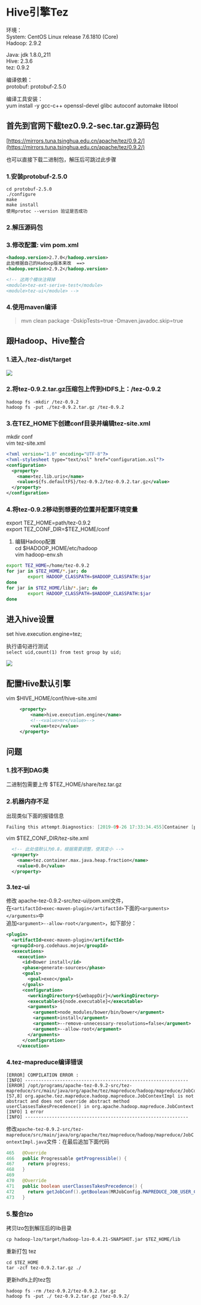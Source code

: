 # Hive引擎Tez

环境：  
System: CentOS Linux release 7.6.1810 (Core)  
Hadoop: 2.9.2  

Java: jdk 1.8.0_211  
Hive: 2.3.6  
tez: 0.9.2  

编译依赖：  
protobuf: protobuf-2.5.0  

编译工具安装：  
yum install -y gcc-c++ openssl-devel glibc autoconf automake libtool  

## 首先到官网下载tez0.9.2-sec.tar.gz源码包

[https://mirrors.tuna.tsinghua.edu.cn/apache/tez/0.9.2/](https://mirrors.tuna.tsinghua.edu.cn/apache/tez/0.9.2/)

也可以直接下载二进制包，解压后可跳过此步骤

### 1.安装protobuf-2.5.0

```
cd protobuf-2.5.0  
./configure  
make  
make install  
使用protoc --version 验证是否成功
```

### 2.解压源码包

### 3.修改配置: vim pom.xml

```xml
<hadoop.version>2.7.0</hadoop.version>
此处根据自己的Hadoop版本来改  ==>
<hadoop.version>2.9.2</hadoop.version>

<!-- 这两个模块注释掉
<module>tez-ext-serive-test</module>
<module>tez-ui</module> -->
```

### 4.使用maven编译

> mvn clean package -DskipTests=true -Dmaven.javadoc.skip=true

## 跟Hadoop、Hive整合

### 1.进入./tez-dist/target

![](../../.gitbook/assets/hadoop/hive/2019-09-19_11-01.png)

### 2.将tez-0.9.2.tar.gz压缩包上传到HDFS上：/tez-0.9.2

```
hadoop fs -mkdir /tez-0.9.2
hadoop fs -put ./tez-0.9.2.tar.gz /tez-0.9.2
```
### 3.在TEZ_HOME下创建conf目录并编辑tez-site.xml  
mkdir conf  
vim tez-site.xml  
```xml
<?xml version="1.0" encoding="UTF-8"?>
<?xml-stylesheet type="text/xsl" href="configuration.xsl"?>
<configuration>
  <property>
    <name>tez.lib.uris</name>
    <value>${fs.defaultFS}/tez-0.9.2/tez-0.9.2.tar.gz</value>
  </property>
</configuration>
```
### 4.将tez-0.9.2移动到想要的位置并配置环境变量  
export TEZ_HOME=path/tez-0.9.2  
export TEZ_CONF_DIR=$TEZ_HOME/conf  
1. 编辑Hadoop配置  
cd $HADOOP_HOME/etc/hadoop  
vim hadoop-env.sh  
```bash
export TEZ_HOME=/home/tez-0.9.2
for jar in $TEZ_HOME/*.jar; do
        export HADOOP_CLASSPATH=$HADOOP_CLASSPATH:$jar
done
for jar in $TEZ_HOME/lib/*.jar; do
        export HADOOP_CLASSPATH=$HADOOP_CLASSPATH:$jar
done
```

## 进入hive设置

set hive.execution.engine=tez;

执行语句进行测试  
`select uid,count(1) from test group by uid;`

![](../../.gitbook/assets/hadoop/hive/2019-09-19_11-16.png)


## 配置Hive默认引擎

vim $HIVE_HOME/conf/hive-site.xml

```xml
     <property>
         <name>hive.execution.engine</name>
         <!--<value>mr</value>-->
         <value>tez</value>
     </property>
```


## 问题

### 1.找不到DAG类  

二进制包需要上传 $TEZ_HOME/share/tez.tar.gz

### 2.机器内存不足  

出现类似下面的报错信息

```c
Failing this attempt.Diagnostics: [2019-09-26 17:33:34.455]Container [pid=19299,containerID=container_1569490318346_0002_02_000001] is running beyond virtual memory limits. Current usage: 315.5 MB of 1 GB physical memory used; 2.7 GB of 2.1 GB virtual memory used. Killing container.

```

vim $TEZ_CONF_DIR/tez-site.xml

```xml
  <!-- 此处值默认为0.8，根据需要调整，使其变小 -->
  <property>
    <name>tez.container.max.java.heap.fraction</name>
    <value>0.8</value>
  </property>
```

### 3.tez-ui  

修改 apache-tez-0.9.2-src/tez-ui/pom.xml文件，  
在`<artifactId>exec-maven-plugin</artifactId>`下面的`<arguments></arguments>`中  
追加`<argument>--allow-root</argument>`，如下部分：  

```xml
<plugin>
  <artifactId>exec-maven-plugin</artifactId>
  <groupId>org.codehaus.mojo</groupId>
  <executions>
    <execution>
      <id>Bower install</id>
      <phase>generate-sources</phase>
      <goals>
        <goal>exec</goal>
      </goals>
      <configuration>
        <workingDirectory>${webappDir}</workingDirectory>
        <executable>${node.executable}</executable>
        <arguments>
          <argument>node_modules/bower/bin/bower</argument>
          <argument>install</argument>
          <argument>--remove-unnecessary-resolutions=false</argument>
          <argument>--allow-root</argument>
        </arguments>
      </configuration>
    </execution>
```

### 4.tez-mapreduce编译错误

```
[ERROR] COMPILATION ERROR : 
[INFO] -------------------------------------------------------------
[ERROR] /opt/programs/apache-tez-0.9.2-src/tez-mapreduce/src/main/java/org/apache/tez/mapreduce/hadoop/mapreduce/JobContextImpl.java:[57,8] org.apache.tez.mapreduce.hadoop.mapreduce.JobContextImpl is not abstract and does not override abstract method userClassesTakesPrecedence() in org.apache.hadoop.mapreduce.JobContext
[INFO] 1 error
[INFO] -------------------------------------------------------------
```

修改`apache-tez-0.9.2-src/tez-mapreduce/src/main/java/org/apache/tez/mapreduce/hadoop/mapreduce/JobContextImpl.java`文件：在最后追加下面代码

```java
465   @Override
466   public Progressable getProgressible() {
467     return progress;
468   }
469  
470   @Override
471   public boolean userClassesTakesPrecedence() {
472     return getJobConf().getBoolean(MRJobConfig.MAPREDUCE_JOB_USER_CLASSPATH_FIRST, false);
473   }
```

### 5.整合lzo

拷贝lzo包到解压后的lib目录

`cp hadoop-lzo/target/hadoop-lzo-0.4.21-SNAPSHOT.jar $TEZ_HOME/lib`

重新打包 tez

`cd $TEZ_HOME`  
`tar -zcf tez-0.9.2.tar.gz ./`

更新hdfs上的tez包

`hadoop fs -rm /tez-0.9.2/tez-0.9.2.tar.gz`  
`hadoop fs -put ./ tez-0.9.2.tar.gz /tez-0.9.2/`  




